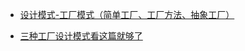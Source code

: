 - [设计模式-工厂模式（简单工厂、工厂方法、抽象工厂）](https://cloud.tencent.com/developer/article/1876931)

- [三种工厂设计模式看这篇就够了](https://segmentfault.com/a/1190000023185623)